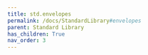 ```yaml
---
title: std.envelopes
permalink: /docs/StandardLibrary#envelopes
parent: Standard Library
has_children: True
nav_order: 3
---
```

